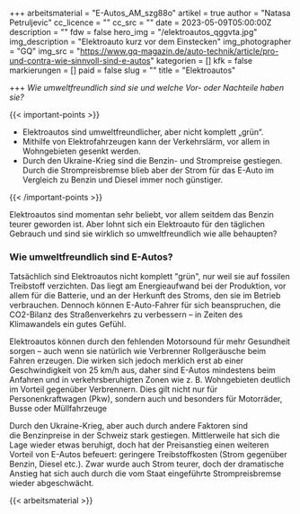+++
arbeitsmaterial = "E-Autos_AM_szg88o"
artikel = true
author = "Natasa Petruljevic"
cc_licence = ""
cc_src = ""
date = 2023-05-09T05:00:00Z
description = ""
fdw = false
hero_img = "/elektroautos_qggvta.jpg"
img_description = "Elektroauto kurz vor dem Einstecken"
img_photographer = "GQ"
img_src = "https://www.gq-magazin.de/auto-technik/article/pro-und-contra-wie-sinnvoll-sind-e-autos"
kategorien = []
kfk = false
markierungen = []
paid = false
slug = ""
title = "Elektroautos"

+++
_Wie umweltfreundlich sind sie und welche Vor- oder Nachteile haben sie?_

{{< important-points >}} 



<ul>

<li>Elektroautos sind umweltfreundlicher, aber nicht komplett „grün“.</li>

<li>Mithilfe von Elektrofahrzeugen kann der Verkehrslärm, vor allem in Wohngebieten gesenkt werden.</li>

<li>Durch den Ukraine-Krieg sind die Benzin- und Strompreise gestiegen. Durch die Strompreisbremse blieb aber der Strom für das E-Auto im Vergleich zu Benzin und Diesel immer noch günstiger.</li>

</ul> {{< /important-points >}}

Elektroautos sind momentan sehr beliebt, vor allem seitdem das Benzin teurer geworden ist. Aber lohnt sich ein Elektroauto für den täglichen Gebrauch und sind sie wirklich so umweltfreundlich wie alle behaupten?

### Wie umweltfreundlich sind E-Autos?

Tatsächlich sind Elektroautos nicht komplett "grün", nur weil sie auf fossilen Treibstoff verzichten. Das liegt am Energieaufwand bei der Produktion, vor allem für die Batterie, und an der Herkunft des Stroms, den sie im Betrieb verbrauchen. Dennoch können E-Auto-Fahrer für sich beanspruchen, die CO2-Bilanz des Straßenverkehrs zu verbessern – in Zeiten des Klimawandels ein gutes Gefühl.

Elektroautos können durch den fehlenden Motorsound für mehr Gesundheit sorgen – auch wenn sie natürlich wie Verbrenner Rollgeräusche beim Fahren erzeugen. Die wirken sich jedoch merklich erst ab einer Geschwindigkeit von 25 km/h aus, daher sind E-Autos mindestens beim Anfahren und in verkehrsberuhigten Zonen wie z. B. Wohngebieten deutlich im Vorteil gegenüber Verbrennern. Dies gilt nicht nur für Personenkraftwagen (Pkw), sondern auch und besonders für Motorräder, Busse oder Müllfahrzeuge

Durch den Ukraine-Krieg, aber auch durch andere Faktoren sind die Benzinpreise in der Schweiz stark gestiegen. Mittlerweile hat sich die Lage wieder etwas beruhigt, doch hat der Preisanstieg einen weiteren Vorteil von E-Autos befeuert: geringere Treibstoffkosten (Strom gegenüber Benzin, Diesel etc.). Zwar wurde auch Strom teurer, doch der dramatische Anstieg hat sich auch durch die vom Staat eingeführte Strompreisbremse wieder abgeschwächt.




{{< arbeitsmaterial >}}


